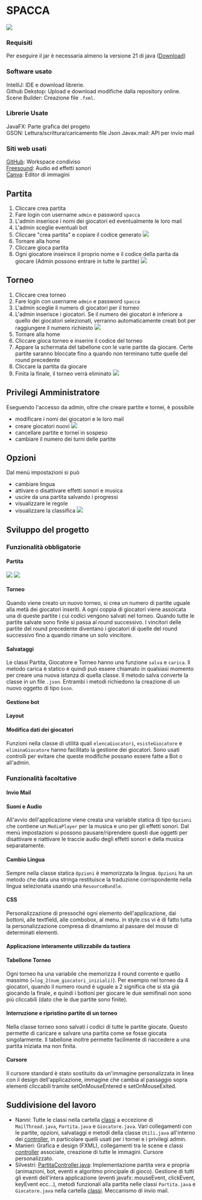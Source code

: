 # SPACCA
![](https://cdn.discordapp.com/attachments/1120361955866185867/1234611348407586816/image.png?ex=66315ceb&is=66300b6b&hm=fb56eecf4524fbe18c785ab19476900b5ddfeeaca6607ec3e6956c0c560076e8&)
### Requisiti
Per eseguire il jar è necessaria almeno la versione 21 di java ([Download](https://www.oracle.com/it/java/technologies/downloads/#java21))
### Software usato
IntelliJ: IDE e download librerie.  
Github Dekstop: Upload e download modifiche dalla repository online.  
Scene Builder: Creazione file `.fxml`.
### Librerie Usate
JavaFX: Parte grafica del progeto  
GSON: Lettura/scrittura/caricamento file Json
Javax.mail: API per invio mail
### Siti web usati
[GitHub](https://github.com/): Workspace condiviso  
[Freesound](https://freesound.org/): Audio ed effetti sonori  
[Canva](https://www.canva.com/it_it/): Editor di immagini
## Partita
1. Cliccare crea partita
2. Fare login con username `admin` e password `spacca`
3. L'admin inserisce i nomi dei giocatori ed eventualmente le loro mail
4. L'admin sceglie eventuali bot 
5. Cliccare "crea partita" e copiare il codice generato
![](https://cdn.discordapp.com/attachments/1120361955866185867/1234611982649262321/image.png?ex=66315d82&is=66300c02&hm=1614df8db3781268323f68543cac385f64d90e9eb1e3fb1732763f53c396a93d&)
6. Tornare alla home
7. Cliccare gioca partita
8. Ogni giocatore inseirsce il proprio nome e il codice della parita da giocare (Admin possono entrare in tutte le partite)
![](https://cdn.discordapp.com/attachments/1120361955866185867/1234612093337079899/image.png?ex=66315d9d&is=66300c1d&hm=3ee4fbbb65d65a4fd410dbb77e31d11554c534444085c6efe595cc661f1ced54&)
## Torneo
1. Cliccare crea torneo
2. Fare login con username `admin` e password `spacca`
3. L'admin sceglie il numero di giocatori per il torneo
4. L'admin inserisce i giocatori. Se il numero dei giocatori è inferiore a quello dei giocatori selezionati, verranno automaticamente creati bot per raggiungere il numero richiesto
![](https://cdn.discordapp.com/attachments/1120361955866185867/1234613244216479754/image.png?ex=66315eaf&is=66300d2f&hm=2640c3ed8963eb8c2dc38bb6ca68ee5eeed4bf4c595dfcd986959b5ab79fefc3&)
5. Tornare alla home
6. Cliccare gioca torneo e inserire il codice del torneo
7. Appare la schermata del tabellone con le varie partite da giocare. Certe partite saranno bloccate fino a quando non terminano tutte quelle del round precedente 
8. Cliccare la partita da giocare
9. Finita la finale, il torneo verrà eliminato
![](https://cdn.discordapp.com/attachments/1120361955866185867/1234613463884501013/image.png?ex=66315ee3&is=66300d63&hm=80fb1b2ca3367e6a846de890920ed1929fd7eace88867b49fb2917857499c1a6&)
## Privilegi Amministratore
Eseguendo l'accesso da admin, oltre che creare partite e tornei, è possibile
- modificare i nomi dei giocatori e le loro mail
- creare giocatori nuovi
![](https://media.discordapp.net/attachments/1120361955866185867/1234613548097867906/image.png?ex=66315ef7&is=66300d77&hm=2b7d2b1d60cf9fc048d703cb857d4e88c1f289245403b5b1686dc8a760febf08&=&format=webp&quality=lossless&width=798&height=577)
- cancellare partite e tornei in sospeso
- cambiare il numero dei turni delle partite
## Opzioni
Dal menù impostazioni si può
- cambiare lingua
- attivare o disattivare effetti sonori e musica
- uscire da una partita salvando i progressi
- visualizzare le regole
- visualizzare la classifica
![](https://cdn.discordapp.com/attachments/1120361955866185867/1234612745245036544/image.png?ex=66315e38&is=66300cb8&hm=6a9ea4dff6820c2216d40e3ab03780492345ff1ad7e22ea7f70772996d949d63&)
## Sviluppo del progetto
### Funzionalità obbligatorie
#### Partita
![](https://cdn.discordapp.com/attachments/1120361955866185867/1234612945749545030/image.png?ex=66315e68&is=66300ce8&hm=3b63218138cd9478b9471a8ea5f8b05b09135b4a09bf949d400ae6d00408364b&)
![](https://cdn.discordapp.com/attachments/1120361955866185867/1234613024300466186/image.png?ex=66315e7a&is=66300cfa&hm=fa1565f1edeec6874d8448e3cbe28bea72f18d1513a9ccd92d8723423b3c0795&)
#### Torneo
Quando viene creato un nuovo torneo, si crea un numero di partite uguale alla metà dei giocatori inseriti. A ogni coppia di giocatori viene assoicata una di queste partite i cui codici vengono salvati nel torneo. Quando tutte le partite salvate sono finite si passa al round successivo. I vincitori delle partite del round precedente diventano i giocatori di quelle del round successivo fino a quando rimane un solo vincitore.
#### Salvataggi
Le classi Partita, Giocatore e Torneo hanno una funzione `salva` e `carica`. Il metodo carica è statico è quindi può essere chiamato in qualsiasi momento per creare una nuova istanza di quella classe. Il metodo salva converte la classe in un file `.json`. Entrambi i metodi richiedono la creazione di un nuovo oggetto di tipo `Gson`.
#### Gestione bot
#### Layout  
#### Modifica dati dei giocatori
Funzioni nella classe di utilità quali `elencaGiocatori`, `esisteGiocatore` e `eliminaGiocatore` hanno facilitato la gestione dei giocatori. Sono usati controlli per evitare che queste modifiche possano essere fatte a Bot o all'admin.
### Funzionalità facoltative
#### Invio Mail
#### Suoni e Audio
All'avvio dell'applicazione viene creata una variabile statica di tipo `Opzioni` che contiene un `MediaPlayer` per la musica e uno per gli effetti sonori. Dal menù impostazioni si possono pausare/riprendere questi due oggetti per disattivare e riattivare le traccie audio degli effetti sonori e della musica separatamente.
#### Cambio Lingua
Sempre nella classe statica `Opzioni` è memorizzata la lingua. `Opzioni` ha un metodo che data una stringa restituisce la traduzione corrispondente nella lingua selezionata usando una `ResourceBundle`.
#### CSS
Personalizzazione di pressoché ogni elemento dell'applicazione, dai bottoni, alle textfield, alle combobox, al menu. in style.css vi è di fatto tutta la personalizzazione compresa di dinamismo al passare del mouse di determinati elementi. 
#### Applicazione interamente utilizzabile da tastiera
#### Tabellone Torneo
Ogni torneo ha una variabile che memorizza il round corrente e quello massimo (`=log_2(num_giocatori_iniziali)`). Per esempio nel torneo da 4 giocatori, quando il numero round è uguale a 2 significa che si sta già giocando la finale, e quindi i bottoni per giocare le due semifinali non sono più cliccabili (dato che le due partite sono finite).
#### Interruzione e ripristino partite di un torneo
Nella classe torneo sono salvati i codici di tutte le partite giocate. Questo permette di caricare e salvare una partita come se fosse giocata singolarmente. Il tabellone inoltre permette facilmente di riaccedere a una partita iniziata ma non finita.
#### Cursore
Il cursore standard è stato sostituito da un'immagine personalizzata in linea con il design dell'applicazione, immagine che cambia al passaggio sopra elementi cliccabili tramite setOnMouseEntered e setOnMouseExited.
## Suddivisione del lavoro
- Nanni: Tutte le classi nella cartella [classi](https://github.com/asdru22/ProgettoSpacca/tree/main/src/main/java/gioco/progettospacca/classi) a eccezione di `MailThread.java`, `Partita.java` e `Giocatore.java`. Vari collegamenti con le partite, opzioni, salvataggi e metodi della classe `Utili.java` all'interno dei [controller](https://github.com/asdru22/ProgettoSpacca/tree/main/src/main/java/gioco/progettospacca/controller), in particolare quelli usati per i tornei e i privilegi admin.
- Manieri: Grafica e design (FXML), collegamenti tra le scene e classi [controller](https://github.com/asdru22/ProgettoSpacca/tree/main/src/main/java/gioco/progettospacca/controller) associate, creazione di tutte le immagini. Cursore personalizzato.
- Silvestri: [PartitaController.java](https://github.com/asdru22/ProgettoSpacca/tree/main/src/main/java/gioco/progettospacca/controller/PartitaController.java): Implementazione partita vera e propria (animazioni, bot, eventi e algoritmo principale di gioco). Gestione di tutti gli eventi dell'intera applicazione (eventi javafx: mouseEvent, clickEvent, keyEvent ecc...), metodi funzionali alla partita nelle classi `Partita.java` e `Giocatore.java` nella cartella [classi](https://github.com/asdru22/ProgettoSpacca/tree/main/src/main/java/gioco/progettospacca/classi). Meccanismo di invio mail.